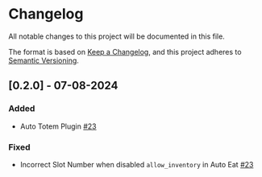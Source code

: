# Changelog

All notable changes to this project will be documented in this file.

The format is based on [Keep a Changelog](https://keepachangelog.com/en/1.1.0/),
and this project adheres to [Semantic Versioning](https://semver.org/spec/v2.0.0.html).

## [0.2.0] - 07-08-2024

### Added
- Auto Totem Plugin [#23](https://github.com/AS1100K/aether/pull/23)

### Fixed
- Incorrect Slot Number when disabled `allow_inventory` in Auto Eat [#23](https://github.com/AS1100K/aether/pull/23)